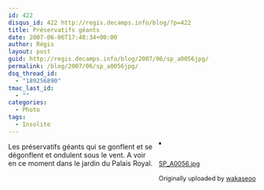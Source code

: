 ```yaml
---
id: 422
disqus_id: 422 http://regis.decamps.info/blog/?p=422
title: Préservatifs géants
date: 2007-06-06T17:48:34+00:00
author: Régis
layout: post
guid: http://regis.decamps.info/blog/2007/06/sp_a0056jpg/
permalink: /blog/2007/06/sp_a0056jpg/
dsq_thread_id:
  - "189256890"
tmac_last_id:
  - ""
categories:
  - Photo
tags:
  - Insolite
---
```

<div style="float: right; margin-left: 10px; margin-bottom: 10px;">
  <a href="http://www.flickr.com/photos/wakaseoo/533444679/" title="photo sharing"><img src="http://farm2.static.flickr.com/1161/533444679_804a368a53_m.jpg" alt="" style="border: solid 2px #000000;" /></a><br /> <br /> <span style="font-size: 0.9em; margin-top: 0px;"><br /> <a href="http://www.flickr.com/photos/wakaseoo/533444679/">SP_A0056.jpg</a><br /> <br /> Originally uploaded by <a href="http://www.flickr.com/people/wakaseoo/">wakaseoo</a><br /> </span>
</div>

Les préservatifs géants qui se gonflent et se dégonflent et ondulent sous le vent. A voir en ce moment dans le jardin du Palais Royal.
  
<br clear="all" />
